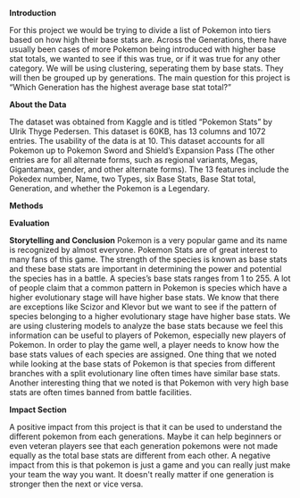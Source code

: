 **Introduction**

For this project we would be trying to divide a list of Pokemon into tiers based on how high their base stats are. Across the Generations, there have usually been cases of more Pokemon being introduced with higher base stat totals, we wanted to see if this was true, or if it was true for any other category. We will be using clustering, seperating them by base stats. They will then be grouped up by generations. The main question for this project is “Which Generation has the highest average base stat total?”  

**About the Data**

The dataset was obtained from Kaggle and is titled “Pokemon Stats” by Ulrik Thyge Pedersen. This dataset is 60KB, has 13 columns and 1072 entries. The usability of the data is at 10. This dataset accounts for all Pokemon up to Pokemon Sword and Shield’s Expansion Pass (The other entries are for all alternate forms, such as regional variants, Megas, Gigantamax, gender, and other alternate forms). The 13 features include the Pokedex number, Name, two Types, six Base Stats, Base Stat total, Generation, and whether the Pokemon is a Legendary. 

**Methods**

**Evaluation**

**Storytelling and Conclusion**
  Pokemon is a very popular game and its name is recognized by almost everyone. Pokemon Stats are of great interest to many fans of this game. The strength of the species is known as base stats and these base stats are important  in determining the power and potential the species has in a battle. A species’s base stats ranges from 1 to 255. A lot of people claim that a common pattern in Pokemon is species which have a higher evolutionary stage will have higher base stats. We know that there are exceptions like Scizor and Klevor but we want to see if the pattern of species belonging to a higher evolutionary stage have higher base stats. We are using clustering models to analyze the base stats because we feel this information can be useful to players of Pokemon, especially new players of Pokemon. In order to play the game well, a player needs to know how the base stats values of each species are assigned.
One thing that we noted while looking at the base stats of Pokemon is that species from different branches with a split evolutionary line often times have similar base stats. Another interesting thing that we noted is that Pokemon with very high base stats are often times  banned from battle facilities. 

**Impact Section**

A positive impact from this project is that it can be used to understand the different pokemon from each generations. Maybe it can help beginners or even veteran players see that each generation pokemons were not made equally as the total base stats are different from each other. A negative impact from this is that pokemon is just a game and you can really just make your team the way you want. It doesn't really matter if one generation is stronger then the next or vice versa. 
